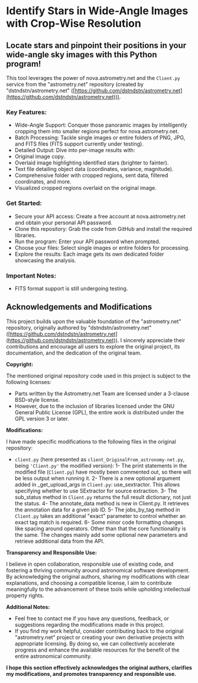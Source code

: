 # Identify Stars in Wide-Angle Images with Crop-Wise Resolution
## Locate stars and pinpoint their positions in your wide-angle sky images with this Python program!

This tool leverages the power of nova.astrometry.net and the `Client.py` service from the "astrometry.net" repository (created by "dstndstn/astrometry.net" ([https://github.com/dstndstn/astrometry.net](https://github.com/dstndstn/astrometry.net))).

### Key Features:
* Wide-Angle Support: Conquer those panoramic images by intelligently cropping them into smaller regions perfect for nova.astrometry.net.
* Batch Processing: Tackle single images or entire folders of PNG, JPG, and FITS files (FITS support currently under testing).
* Detailed Output: Dive into per-image results with:
* Original image copy.
* Overlaid image highlighting identified stars (brighter to fainter).
* Text file detailing object data (coordinates, variance, magnitude).
* Comprehensive folder with cropped regions, sent data, filtered coordinates, and more.
* Visualized cropped regions overlaid on the original image.

### Get Started:
* Secure your API access: Create a free account at nova.astrometry.net and obtain your personal API password. 
* Clone this repository: Grab the code from GitHub and install the required libraries.
* Run the program: Enter your API password when prompted.
* Choose your files: Select single images or entire folders for processing.
* Explore the results: Each image gets its own dedicated folder showcasing the analysis.

### Important Notes:
* FITS format support is still undergoing testing.



## Acknowledgements and Modifications

This project builds upon the valuable foundation of the "astrometry.net" repository, originally authored by "dstndstn/astrometry.net" ([https://github.com/dstndstn/astrometry.net](https://github.com/dstndstn/astrometry.net)). I sincerely appreciate their contributions and encourage all users to explore the original project, its documentation, and the dedication of the original team.

**Copyright:**

The mentioned original repository code used in this project is subject to the following licenses:

* Parts written by the Astrometry.net Team are licensed under a 3-clause BSD-style license.
* However, due to the inclusion of libraries licensed under the GNU General Public License (GPL), the entire work is distributed under the GPL version 3 or later. 

**Modifications:**

I have made specific modifications to the following files in the original repository:

* `client.py` (here presented as `client_OriginalFrom_astronomy-net.py`, being `'Client.py'` the modified version): 
1- The print statements in the modified file (`Client.py`) have mostly been commented out, so there will be less output when running it.
2- There is a new optional argument added in _get_upload_args in `Client.py`: use_sextractor. This allows specifying whether to use SExtractor for source extraction.
3- The sub_status method in `Client.py` returns the full result dictionary, not just the status.
4- The annotate_data method is new in Client.py. It retrieves the annotation data for a given job ID.
5- The jobs_by_tag method in `Client.py` takes an additional "exact" parameter to control whether an exact tag match is required.
6- Some minor code formatting changes like spacing around operators.
Other than that the core functionality is the same. The changes mainly add some optional new parameters and retrieve additional data from the API.


**Transparency and Responsible Use:**

I believe in open collaboration, responsible use of existing code, and fostering a thriving community around astronomical software development. By acknowledging the original authors, sharing my modifications with clear explanations, and choosing a compatible license, I aim to contribute meaningfully to the advancement of these tools while upholding intellectual property rights.

**Additional Notes:**

* Feel free to contact me if you have any questions, feedback, or suggestions regarding the modifications made in this project.
* If you find my work helpful, consider contributing back to the original "astrometry.net" project or creating your own derivative projects with appropriate licensing. By doing so, we can collectively accelerate progress and enhance the available resources for the benefit of the entire astronomical community.


**I hope this section effectively acknowledges the original authors, clarifies my modifications, and promotes transparency and responsible use.**
